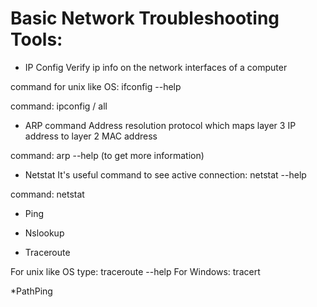 # Basic Network Troubleshooting Tools:


* IP Config
Verify ip info on the network interfaces of a computer

command for unix like OS: ifconfig --help

command: ipconfig / all

* ARP command 
Address resolution protocol which maps layer 3 IP address to layer 2 MAC address

command: arp --help (to get more information)

 * Netstat 
It's useful command to see active connection: netstat --help

command: netstat 

* Ping 

* Nslookup

* Traceroute

For unix like OS type: traceroute --help
For Windows: tracert


*PathPing



 
 



